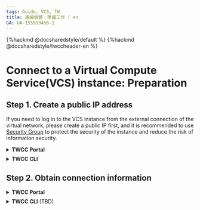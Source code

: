 ```yaml
---
tags: Guide, VCS, TW
title: 連線個體：準備工作 | en
GA: UA-155999456-1
---
```


{%hackmd @docsharedstyle/default %}
{%hackmd @docsharedstyle/twccheader-en %}


# Connect to a Virtual Compute Service(VCS) instance: Preparation

## Step 1. Create a public IP address


If you need to log in to the VCS instance from the external connection of the virtual network, please create a public IP first, and it is recommended to use [Security Group](https://man.twcc.ai/@twccdocs/guide-vcs-sg-en) to protect the security of the instance and reduce the risk of information security.

<!-- Portal start -->

<details class="docspoiler">

<summary><b>TWCC Portal</b></summary>

<br>

- Enter the detailed information page of the VCS instance to be connected.

![](https://cos.twcc.ai/SYS-MANUAL/uploads/upload_4a00551e5a4da9b9ac74f42025abfe01.png)

- Go to the "Network & Connection" section and click "**Create**" to create a public IP.


![](https://cos.twcc.ai/SYS-MANUAL/uploads/upload_97fc3962237d8319edcd1b1c6f36f91b.png)

- After the creation is complete, the virtual network name and the public IP address will be displayed.

![](https://cos.twcc.ai/SYS-MANUAL/uploads/upload_332db3cd75fba44465151638e9bfcbf6.png)




</details>

<!-- Space -->

<div style="height:8px"></div>

<!-- CLI start -->

<details class="docspoiler">

<summary><b>TWCC CLI</b></summary>

### Command

```bash
$ twccli net vcs -s  #VCS instance ID
                 -fip
```

:::info
{%hackmd @twccdocs/cli-parameter-note-en %}
:::


### Example

Create a public IP address for a VCS instance, which ID is **`937648`**, and check if the creation is successful

```bash
$ twccli net vcs -s 937648 -fip
$ twccli ls vcs
```
![](https://cos.twcc.ai/SYS-MANUAL/uploads/upload_565a7f89f09a26306182a00123a02929.png)

</details>

## Step 2. Obtain connection information

<!-- Portal start -->

<details class="docspoiler">

<summary><b>TWCC Portal</b></summary>

#### Linux instance

* Enter the detailed information page of the VCS instance to be connected.

![](https://cos.twcc.ai/SYS-MANUAL/uploads/upload_4a00551e5a4da9b9ac74f42025abfe01.png)
* Click **Connect** button.


![](https://cos.twcc.ai/SYS-MANUAL/uploads/upload_bc3c006641d1db188650475eadb3764b.png)

* Linux instance after clicking the "**Connect**" button, the system will display the information and steps for connecting to your VCS instance using SSH. The information for each unit is different.

![](https://cos.twcc.ai/SYS-MANUAL/uploads/upload_d809e093216e0e503e4596e29cf9ef3c.png)


:::info
<i class="fa fa-paperclip fa-20" aria-hidden="true"></i> **Note:** This example uses Ubuntu as an example. The system prompts will be different for VCS instance of different operating systems.
:::

#### Windows instance

* Enter the detailed information page of the VCS instance you want to connect, and click the "**Connect**" button, and the system will provide a connection prompt


![](https://cos.twcc.ai/SYS-MANUAL/uploads/upload_66ee6f7ec814ec01ecded36afad044eb.png)

- Login account and password：

    **Account: administrator**
    **Password: User-defined VCS instance password**

</details>

<!-- CLI start -->

<div style="height:8px"></div>

<!-- Space -->

<details class="docspoiler">

<summary><b>TWCC CLI</b> (TBD)</summary>

</details>

<br>

